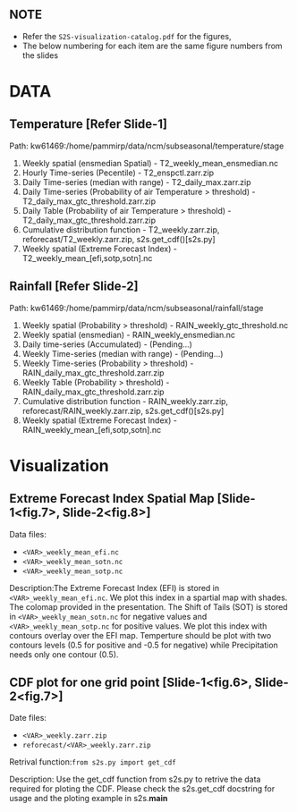 
## NOTE
- Refer the `S2S-visualization-catalog.pdf` for the figures,
- The below numbering for each item are the same figure numbers from the slides

# DATA
## Temperature [Refer Slide-1]
Path: kw61469:/home/pammirp/data/ncm/subseasonal/temperature/stage

1. Weekly spatial (ensmedian Spatial) - T2_weekly_mean_ensmedian.nc
2. Hourly Time-series (Pecentile) - T2_enspctl.zarr.zip
3. Daily Time-series (median with range) - T2_daily_max.zarr.zip
4. Daily Time-series (Probability of air Temperature > threshold) - T2_daily_max_gtc_threshold.zarr.zip
5. Daily Table (Probability of air Temperature > threshold) - T2_daily_max_gtc_threshold.zarr.zip
6. Cumulative distribution function - T2_weekly.zarr.zip, reforecast/T2_weekly.zarr.zip, s2s.get_cdf()[s2s.py]
7. Weekly spatial (Extreme Forecast Index) - T2_weekly_mean_[efi,sotp,sotn].nc


## Rainfall [Refer Slide-2]
Path: kw61469:/home/pammirp/data/ncm/subseasonal/rainfall/stage

1. Weekly spatial (Probability > threshold) - RAIN_weekly_gtc_threshold.nc
2. Weekly spatial (ensmedian) - RAIN_weekly_ensmedian.nc
3. Daily time-series (Accumulated) - (Pending...)
4. Weekly Time-series (median with range) - (Pending...)
5. Weekly Time-series (Probability  > threshold) - RAIN_daily_max_gtc_threshold.zarr.zip
6. Weekly Table (Probability > threshold) - RAIN_daily_max_gtc_threshold.zarr.zip
7. Cumulative distribution function - RAIN_weekly.zarr.zip, reforecast/RAIN_weekly.zarr.zip, s2s.get_cdf()[s2s.py]
8. Weekly spatial (Extreme Forecast Index) - RAIN_weekly_mean_[efi,sotp,sotn].nc


# Visualization

## Extreme Forecast Index Spatial Map [Slide-1<fig.7>, Slide-2<fig.8>]

Data files:

- `<VAR>_weekly_mean_efi.nc`
- `<VAR>_weekly_mean_sotn.nc`
- `<VAR>_weekly_mean_sotp.nc`

Description:The Extreme Forecast Index (EFI) is stored in `<VAR>_weekly_mean_efi.nc`.
We plot this index in a spartial map with shades. The colomap provided in the presentation.
The Shift of Tails (SOT) is stored in `<VAR>_weekly_mean_sotn.nc` for negative values and `<VAR>_weekly_mean_sotp.nc` for positive values.
We plot this index with contours overlay over the EFI map.
Temperture should be plot with two contours levels (0.5 for positive and -0.5 for negative) while Precipitation needs only one contour (0.5).



## CDF plot for one grid point [Slide-1<fig.6>, Slide-2<fig.7>]
Date files:

- `<VAR>_weekly.zarr.zip`
- `reforecast/<VAR>_weekly.zarr.zip`

Retrival function:`from s2s.py import get_cdf`

Description: Use the get_cdf function from s2s.py to retrive the data required for ploting the CDF.
    Please check the s2s.get_cdf docstring for usage and the ploting example in s2s.__main__


